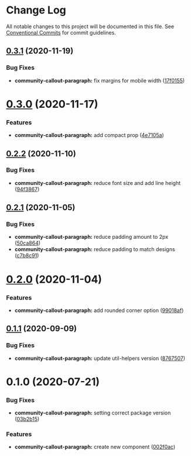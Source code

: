 # Change Log

All notable changes to this project will be documented in this file.
See [Conventional Commits](https://conventionalcommits.org) for commit guidelines.

## [0.3.1](https://github.com/telus/tds-community/compare/@tds/community-callout-paragraph@0.3.0...@tds/community-callout-paragraph@0.3.1) (2020-11-19)


### Bug Fixes

* **community-callout-paragraph:** fix margins for mobile width ([17f0155](https://github.com/telus/tds-community/commit/17f01559fceb9102a05fe35829875b70d8427bb1))





# [0.3.0](https://github.com/telus/tds-community/compare/@tds/community-callout-paragraph@0.2.2...@tds/community-callout-paragraph@0.3.0) (2020-11-17)


### Features

* **community-callout-paragraph:** add compact prop ([4e7105a](https://github.com/telus/tds-community/commit/4e7105a6d6e5fe8325694d077ff9cbbb2b261c7f))





## [0.2.2](https://github.com/telus/tds-community/compare/@tds/community-callout-paragraph@0.2.1...@tds/community-callout-paragraph@0.2.2) (2020-11-10)


### Bug Fixes

* **community-callout-paragraph:** reduce font size and add line height ([94f3867](https://github.com/telus/tds-community/commit/94f3867505ec45b675a2237aff6087d169bc6b56))





## [0.2.1](https://github.com/telus/tds-community/compare/@tds/community-callout-paragraph@0.2.0...@tds/community-callout-paragraph@0.2.1) (2020-11-05)


### Bug Fixes

* **community-callout-paragraph:** reduce padding amount to 2px ([50ca864](https://github.com/telus/tds-community/commit/50ca864771cbf568233bef73fe89635fa5343b8a))
* **community-callout-paragraph:** reduce padding to match designs ([c7b8c91](https://github.com/telus/tds-community/commit/c7b8c91bde450f3c82652e897974705d290787e7))





# [0.2.0](https://github.com/telus/tds-community/compare/@tds/community-callout-paragraph@0.1.1...@tds/community-callout-paragraph@0.2.0) (2020-11-04)


### Features

* **community-callout-paragraph:** add rounded corner option ([99018af](https://github.com/telus/tds-community/commit/99018afef99d1ac23b6af5e9cee2269fa6ff3037))





## [0.1.1](https://github.com/telus/tds-community/compare/@tds/community-callout-paragraph@0.1.0...@tds/community-callout-paragraph@0.1.1) (2020-09-09)


### Bug Fixes

* **community-callout-paragraph:** update util-helpers version ([8767507](https://github.com/telus/tds-community/commit/8767507941b0fe8b14bc01ef9d8025068fa8da81))





# 0.1.0 (2020-07-21)


### Bug Fixes

* **community-callout-paragraph:** setting correct package version ([03b2b15](https://github.com/telus/tds-community/commit/03b2b157d734a5f6cb1bd87c520dad68453872ef))


### Features

* **community-callout-paragraph:** create new component ([002f0ac](https://github.com/telus/tds-community/commit/002f0acaae1b51e8419d01173730d799a6a876f1))
